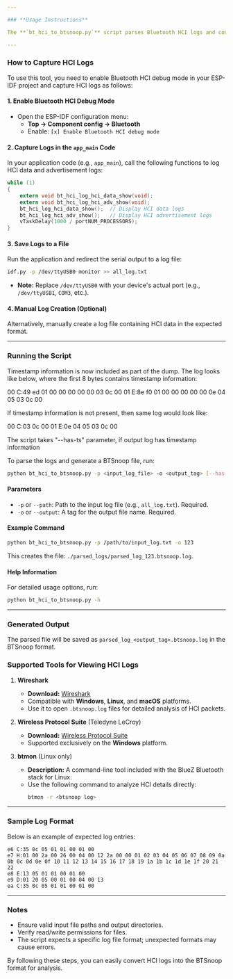 ```yaml
---

### **Usage Instructions**

The **`bt_hci_to_btsnoop.py`** script parses Bluetooth HCI logs and converts them into the BTSnoop format, allowing for detailed analysis. It reads an input log file, processes each line, and writes HCI packets to an output file.

---
```


### **How to Capture HCI Logs**

To use this tool, you need to enable Bluetooth HCI debug mode in your ESP-IDF project and capture HCI logs as follows:

#### 1. Enable Bluetooth HCI Debug Mode
- Open the ESP-IDF configuration menu:
  - **Top → Component config → Bluetooth**
  - Enable: `[x] Enable Bluetooth HCI debug mode`

#### 2. Capture Logs in the `app_main` Code
In your application code (e.g., `app_main`), call the following functions to log HCI data and advertisement logs:

```c
while (1)
{
    extern void bt_hci_log_hci_data_show(void);
    extern void bt_hci_log_hci_adv_show(void);
    bt_hci_log_hci_data_show();  // Display HCI data logs
    bt_hci_log_hci_adv_show();   // Display HCI advertisement logs
    vTaskDelay(1000 / portNUM_PROCESSORS);
}
```

#### 3. Save Logs to a File
Run the application and redirect the serial output to a log file:

```bash
idf.py -p /dev/ttyUSB0 monitor >> all_log.txt
```

- **Note:** Replace `/dev/ttyUSB0` with your device's actual port (e.g., `/dev/ttyUSB1`, `COM3`, etc.).

#### 4. Manual Log Creation (Optional)
Alternatively, manually create a log file containing HCI data in the expected format.

---

### **Running the Script**

Timestamp information is now included as part of the dump. The log looks like below, where
the first 8 bytes contains timestamp information:

00 C:49 ed 01 00 00 00 00 00 03 0c 00
01 E:8e f0 01 00 00 00 00 00 0e 04 05 03 0c 00

If timestamp information is not present, then same log would look like:

00 C:03 0c 00
01 E:0e 04 05 03 0c 00

The script takes "--has-ts" parameter, if output log has timestamp information

To parse the logs and generate a BTSnoop file, run:

```bash
python bt_hci_to_btsnoop.py -p <input_log_file> -o <output_tag> [--has-ts]
```

#### **Parameters**
- `-p` or `--path`: Path to the input log file (e.g., `all_log.txt`). Required.
- `-o` or `--output`: A tag for the output file name. Required.

#### **Example Command**
```bash
python bt_hci_to_btsnoop.py -p /path/to/input_log.txt -o 123
```

This creates the file: `./parsed_logs/parsed_log_123.btsnoop.log`.

#### **Help Information**
For detailed usage options, run:
```bash
python bt_hci_to_btsnoop.py -h
```

---

### **Generated Output**

The parsed file will be saved as `parsed_log_<output_tag>.btsnoop.log` in the BTSnoop format.

### **Supported Tools for Viewing HCI Logs**

1. **Wireshark**
   - **Download:** [Wireshark](https://www.wireshark.org/)
   - Compatible with **Windows**, **Linux**, and **macOS** platforms.
   - Use it to open `.btsnoop.log` files for detailed analysis of HCI packets.

2. **Wireless Protocol Suite** (Teledyne LeCroy)
   - **Download:** [Wireless Protocol Suite](https://www.teledynelecroy.com/support/softwaredownload/psgdocuments.aspx?standardid=2&mseries=672)
   - Supported exclusively on the **Windows** platform.

3. **btmon** (Linux only)
   - **Description:** A command-line tool included with the BlueZ Bluetooth stack for Linux.
   - Use the following command to analyze HCI details directly:
     ```bash
     btmon -r <btsnoop log>
     ```
---

### **Sample Log Format**

Below is an example of expected log entries:

```plaintext
e6 C:35 0c 05 01 01 00 01 00
e7 H:01 00 2a 00 26 00 04 00 12 2a 00 00 01 02 03 04 05 06 07 08 09 0a 0b 0c 0d 0e 0f 10 11 12 13 14 15 16 17 18 19 1a 1b 1c 1d 1e 1f 20 21 22
e8 E:13 05 01 01 00 01 00
e9 D:01 20 05 00 01 00 04 00 13
ea C:35 0c 05 01 01 00 01 00
```

---

### **Notes**
- Ensure valid input file paths and output directories.
- Verify read/write permissions for files.
- The script expects a specific log file format; unexpected formats may cause errors.

By following these steps, you can easily convert HCI logs into the BTSnoop format for analysis.
